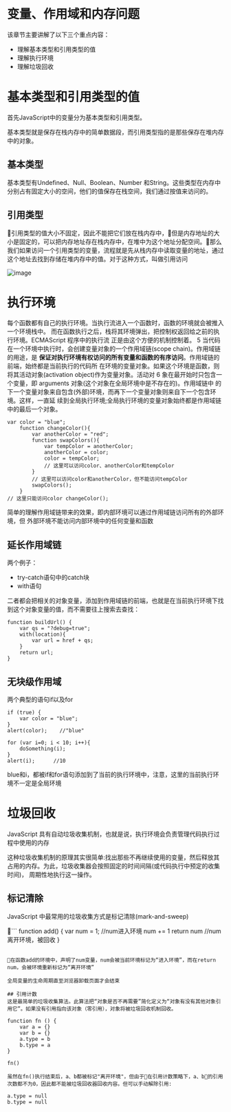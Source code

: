 # 变量、作用域和内存问题
该章节主要讲解了以下三个重点内容：
- 理解基本类型和引用类型的值
- 理解执行环境
- 理解垃圾回收

# 基本类型和引用类型的值
首先JavaScript中的变量分为基本类型和引用类型。 

基本类型就是保存在栈内存中的简单数据段，而引用类型指的是那些保存在堆内存中的对象。

## 基本类型
基本类型有Undefined、Null、Boolean、Number 和String。这些类型在内存中分别占有固定大小的空间，他们的值保存在栈空间，我们通过按值来访问的。

## 引用类型
引用类型的值大小不固定，因此不能把它们放在栈内存中，但是内存地址的大小是固定的，可以把内存地址存在栈内存中，在堆中为这个地址分配空间。那么我们如果访问一个引用类型的变量，流程就是先从栈内存中读取变量的地址，通过这个地址去找到存储在堆内存中的值。对于这种方式，叫做引用访问

![image](https://kidbai.github.io/img/stack.png)

# 执行环境

每个函数都有自己的执行环境。当执行流进入一个函数时，函数的环境就会被推入一个环境栈中。 而在函数执行之后，栈将其环境弹出，把控制权返回给之前的执行环境。ECMAScript 程序中的执行流 正是由这个方便的机制控制着。 5
当代码在一个环境中执行时，会创建变量对象的一个作用域链(scope chain)。作用域链的用途，是 **保证对执行环境有权访问的所有变量和函数的有序访问**。作用域链的前端，始终都是当前执行的代码所 在环境的变量对象。如果这个环境是函数，则将其活动对象(activation object)作为变量对象。活动对 6 象在最开始时只包含一个变量，即 arguments 对象(这个对象在全局环境中是不存在的)。作用域链中 的下一个变量对象来自包含(外部)环境，而再下一个变量对象则来自下一个包含环境。这样，一直延 续到全局执行环境;全局执行环境的变量对象始终都是作用域链中的最后一个对象。

```
var color = "blue";
    function changeColor(){
        var anotherColor = "red";
        function swapColors(){
            var tempColor = anotherColor;
            anotherColor = color;
            color = tempColor;
            // 这里可以访问color、anotherColor和tempColor 
        }
        // 这里可以访问color和anotherColor，但不能访问tempColor
        swapColors();
    }
// 这里只能访问color changeColor();
```

简单的理解作用域链带来的效果，即内部环境可以通过作用域链访问所有的外部环境，但 外部环境不能访问内部环境中的任何变量和函数

## 延长作用域链
两个例子：
- try-catch语句中的catch块
- with语句

二者都会把相关的对象变量，添加到作用域链的前端，也就是在当前执行环境下找到这个对象变量的值，而不需要往上搜索去查找：

```
function buildUrl() {
    var qs = "?debug=true";
    with(location){
        var url = href + qs;
    }
    return url; 
}
```

## 无块级作用域

两个典型的语句if以及for 

```
if (true) {
    var color = "blue";
}
alert(color);    //"blue"
```

```
for (var i=0; i < 10; i++){
    doSomething(i);
}
alert(i);      //10
```
blue和i，都被if和for语句添加到了当前的执行环境中，注意，这里的当前执行环境不一定是全局环境

# 垃圾回收

JavaScript 具有自动垃圾收集机制，也就是说，执行环境会负责管理代码执行过程中使用的内存

这种垃圾收集机制的原理其实很简单:找出那些不再继续使用的变量，然后释放其占用的内存。为此，垃圾收集器会按照固定的时间间隔(或代码执行中预定的收集时间)， 周期性地执行这一操作。

## 标记清除
JavaScript 中最常用的垃圾收集方式是标记清除(mark-and-sweep)

```
function add() {
    var num = 1;   //num进入环境
    num += 1
    return num     //num离开环境，被回收
}
```

在函数add的环境中，声明了num变量，num会被当前环境标记为“进入环境”，而在return num，会被环境重新标记为“离开环境”

全局变量的生命周期直至浏览器卸载页面才会结束

## 引用计数
这是最简单的垃圾收集算法。此算法把“对象是否不再需要”简化定义为“对象有没有其他对象引用它”。如果没有引用指向该对象（零引用），对象将被垃圾回收机制回收。

function fn () {
    var a = {}
    var b = {}
    a.type = b
    b.type = a
}

fn()

虽然在fn()执行结束后，a、b都被标记"离开环境"，但由于在引用计数策略下，a、b的引用次数都不为0，因此都不能被垃圾回收器回收内容。但可以手动解除引用:

a.type = null
b.type = null
